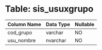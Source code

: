 # Table: sis_usuxgrupo

| Column Name | Data Type | Nullable |
|-------------|-----------|----------|
| cod_grupo | varchar | NO |
| usu_nombre | nvarchar | NO |
